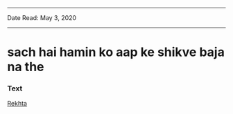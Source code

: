 ***
Date Read: May 3, 2020
***

# sach hai hamin ko aap ke shikve baja na the 

### Text
[Rekhta](https://rekhta.org/nazms/vaasokht-sach-hai-hamiin-ko-aap-ke-shikve-bajaa-na-the-faiz-ahmad-faiz-nazms?lang=ur)

